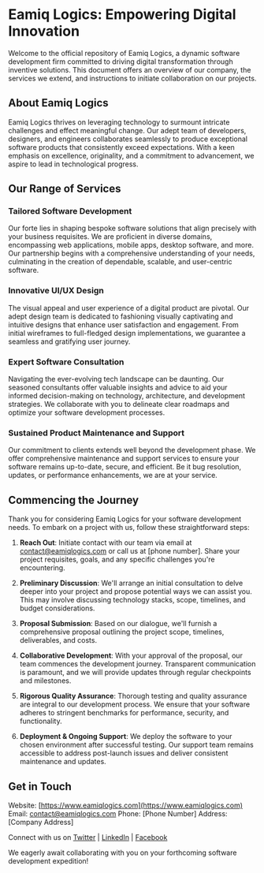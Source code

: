 # Eamiq Logics: Empowering Digital Innovation

Welcome to the official repository of Eamiq Logics, a dynamic software development firm committed to driving digital transformation through inventive solutions. This document offers an overview of our company, the services we extend, and instructions to initiate collaboration on our projects.

## About Eamiq Logics

Eamiq Logics thrives on leveraging technology to surmount intricate challenges and effect meaningful change. Our adept team of developers, designers, and engineers collaborates seamlessly to produce exceptional software products that consistently exceed expectations. With a keen emphasis on excellence, originality, and a commitment to advancement, we aspire to lead in technological progress.

## Our Range of Services

### Tailored Software Development
Our forte lies in shaping bespoke software solutions that align precisely with your business requisites. We are proficient in diverse domains, encompassing web applications, mobile apps, desktop software, and more. Our partnership begins with a comprehensive understanding of your needs, culminating in the creation of dependable, scalable, and user-centric software.

### Innovative UI/UX Design
The visual appeal and user experience of a digital product are pivotal. Our adept design team is dedicated to fashioning visually captivating and intuitive designs that enhance user satisfaction and engagement. From initial wireframes to full-fledged design implementations, we guarantee a seamless and gratifying user journey.

### Expert Software Consultation
Navigating the ever-evolving tech landscape can be daunting. Our seasoned consultants offer valuable insights and advice to aid your informed decision-making on technology, architecture, and development strategies. We collaborate with you to delineate clear roadmaps and optimize your software development processes.

### Sustained Product Maintenance and Support
Our commitment to clients extends well beyond the development phase. We offer comprehensive maintenance and support services to ensure your software remains up-to-date, secure, and efficient. Be it bug resolution, updates, or performance enhancements, we are at your service.

## Commencing the Journey

Thank you for considering Eamiq Logics for your software development needs. To embark on a project with us, follow these straightforward steps:

1. **Reach Out**: Initiate contact with our team via email at contact@eamiqlogics.com or call us at [phone number]. Share your project requisites, goals, and any specific challenges you're encountering.

2. **Preliminary Discussion**: We'll arrange an initial consultation to delve deeper into your project and propose potential ways we can assist you. This may involve discussing technology stacks, scope, timelines, and budget considerations.

3. **Proposal Submission**: Based on our dialogue, we'll furnish a comprehensive proposal outlining the project scope, timelines, deliverables, and costs.

4. **Collaborative Development**: With your approval of the proposal, our team commences the development journey. Transparent communication is paramount, and we will provide updates through regular checkpoints and milestones.

5. **Rigorous Quality Assurance**: Thorough testing and quality assurance are integral to our development process. We ensure that your software adheres to stringent benchmarks for performance, security, and functionality.

6. **Deployment & Ongoing Support**: We deploy the software to your chosen environment after successful testing. Our support team remains accessible to address post-launch issues and deliver consistent maintenance and updates.

## Get in Touch

Website: [https://www.eamiqlogics.com](https://www.eamiqlogics.com)
Email: contact@eamiqlogics.com
Phone: [Phone Number]
Address: [Company Address]

Connect with us on [Twitter](https://twitter.com/eamiqlogics) | [LinkedIn](https://www.linkedin.com/company/eamiq-logics) | [Facebook](https://www.facebook.com/eamiqlogics)

We eagerly await collaborating with you on your forthcoming software development expedition!
